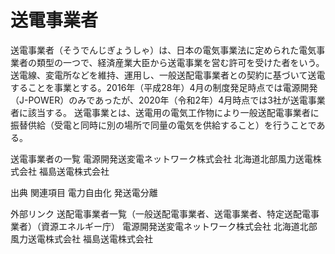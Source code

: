 # 送電事業者

送電事業者（そうでんじぎょうしゃ）は、日本の電気事業法に定められた電気事業者の類型の一つで、経済産業大臣から送電事業を営む許可を受けた者をいう。送電線、変電所などを維持、運用し、一般送配電事業者との契約に基づいて送電することを事業とする。2016年（平成28年）4月の制度発足時点では電源開発（J-POWER）のみであったが、2020年（令和2年）4月時点では3社が送電事業者に該当する。
送電事業とは、送電用の電気工作物により一般送配電事業者に振替供給（受電と同時に別の場所で同量の電気を供給すること）を行うことである。

送電事業者の一覧
電源開発送変電ネットワーク株式会社
北海道北部風力送電株式会社
福島送電株式会社

出典
関連項目
電力自由化
発送電分離

外部リンク
送配電事業者一覧（一般送配電事業者、送電事業者、特定送配電事業者）（資源エネルギー庁）
電源開発送変電ネットワーク株式会社
北海道北部風力送電株式会社
福島送電株式会社